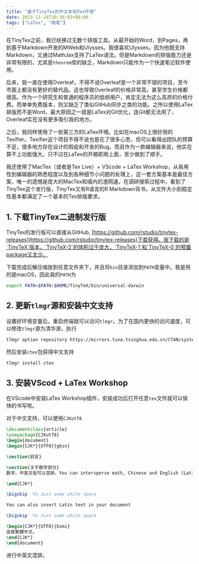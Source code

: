 ```yaml
---
title: "基于TinyTex的中文本地Tex环境"
date: 2023-11-16T10:30:03+00:00
tags: ["LaTex", "随笔"]
---
```


在TinyTex之前，我已经换过无数个排版工具。从最开始的Word，到Pages，再到基于Markdown开发的MWeb和Ulysses。我很喜欢Ulysses，因为他既支持Markdown，又通过MathJax支持了LaTex语法。但是Markdown的排版能力还是非常有限的，尤其是`theorem`库的缺乏，Markdown只能作为一个快速笔记软件使用。

后来，我一直在使用Overleaf，不得不说Overleaf是一个非常不错的项目，至今市面上都没有更好的替代品。这也导致Overleaf的价格非常高，甚至学生价格都很高。作为一个研究生和普通的程序员的低频用户，肯定无法为这么高昂的价格付费。而单单免费版本，则又缺乏了类似GitHub同步之类的功能。之所以使用LaTex排版而不是Word，最大原因之一就是LaTex对Git优化，连Git都无法用了，Overleaf实在没有更多吸引我的地方。

之后，我同样使用了一些第三方的LaTex环境。比如在macOS上很好用的Texifier。Texifier这个项目不得不说也是花了很多心思，但可以看得出团队的预算不足，很多地方存在设计的瑕疵和开发的Bug。而且作为一款编辑器来说，他实在算不上功能强大。只不过在LaTex的开箱即用上面，至少做到了顺手。

我还使用了MacTex（或者是Tex Live）+ VScode + LaTex Workshop，从易用性到编辑器的熟悉程度以及到各种细节小问题的处理上，这一套方案基本是最佳方案，唯一的遗憾是庞大的MacTex和墙内的渣网速。在调研搜索过程中，看到了TinyTex这个发行版，TinyTex又有R语言的R Markdown背书，从文件大小到稳定性基本都满足了一个基本的Tex排版要求。

## 1. 下载TinyTex二进制发行版

TinyTex的发行版可以直接从GitHub, [https://github.com/rstudio/tinytex-releases](https://github.com/rstudio/tinytex-releases)下载获得。我下载的是`TinyTeX`版本，`TinyTeX-2`的体积过于庞大，`TinyTeX-1`和`TinyTeX-0`的预置package又太少。

下载完成后解压缩放到任意文件夹下，并且将`bin`目录添加到`PATH`变量中。我是用的是macOS，因此我的`PATH`为

```bash
export PATH=$PATH:$HOME/TinyTeX/bin/universal-darwin
```

## 2. 更新`tlmgr`源和安装中文支持

设置好环境变量后，重启终端就可以访问`tlmgr`。为了在国内更快的访问速度，可以修改`tlmgr`源为清华源，执行

```bash
tlmgr option repository https://mirrors.tuna.tsinghua.edu.cn/CTAN/systems/texlive/tlnet
```

然后安装`ctex`包获得中文支持

```bash
tlmgr install ctex
```

## 3. 安装VScod + LaTex Workshop

在VScode中安装LaTex Workshop插件，安装成功后打开任意`tex`文件就可以愉快的书写啦。

对于中文支持，可以使用`CJKutf8`

```latex
\documentclass{article}
\usepackage{CJKutf8}
\begin{document}
\begin{CJK*}{UTF8}{gbsn}

\section{前言}

\section{关于数学部分}
数学、中英文皆可以混排。You can intersperse math, Chinese and English (Latin script) without adding extra environments.

\end{CJK*}

\bigskip  %% Just some white space

You can also insert Latin text in your document

\bigskip  %% Just some white space

\begin{CJK*}{UTF8}{bsmi}
這是繁體中文。
\end{CJK*}
\end{document}
```

进行中英文混排。